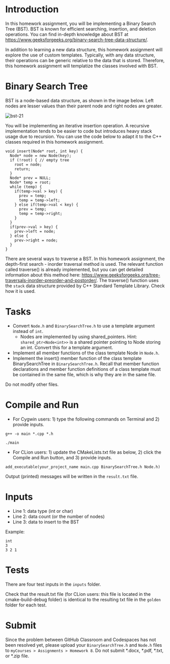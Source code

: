 # Introduction

In this homework assignment, you will be implementing a Binary Search Tree (BST). BST is known for efficient searching, insertion, and deletion operations. You can find in-depth knowledge about BST at https://www.geeksforgeeks.org/binary-search-tree-data-structure/.

In addition to learning a new data structure, this homework assignment will explore the use of custom templates. Typically, with any data structure, their operations can be generic relative to the data that is stored. Therefore, this homework assignment will templatize the classes involved with BST.

# Binary Search Tree

BST is a node-based data structure, as shown in the image below. Left nodes are lesser values than their parent node and right nodes are greater.

![bst-21](https://github.com/sskeme/eeee346-s24-hw8/assets/154963758/129f1672-8a92-40b9-ac8d-793921339098)

You will be implementing an iterative insertion operation. A recursive implementation tends to be easier to code but introduces heavy stack usage due to recursion. You can use the code below to adapt it to the C++ classes required in this homework assignment.

```
void insert(Node* root, int key) {
  Node* node = new Node(key);
  if (!root) { // empty tree
    root = node;
    return;
  }
  Node* prev = NULL;
  Node* temp = root;
  while (temp) {
    if(temp->val > key) {
      prev = temp;
      temp = temp->left;
    } else if(temp->val < key) {
      prev = temp;
      temp = temp->right;
    }
  }
  if(prev->val > key) {
    prev->left = node;
  } else {
    prev->right = node;
  }
}
```

There are several ways to traverse a BST. In this homework assignment, the depth-first search - inorder traversal method is used. The relevant function called traverse() is already implemented, but you can get detailed information about this method here: https://www.geeksforgeeks.org/tree-traversals-inorder-preorder-and-postorder/. The traverse() function uses the `stack` data structure provided by C++ Standard Template Library. Check how it is used.

# Tasks

* Convert `Node.h` and `BinarySearchTree.h` to use a template argument instead of `int`.
  * Nodes are implemented by using shared_pointers. Hint: `shared_ptr<Node<int>>` is a shared pointer pointing to Node storing an int. Convert this for a template argument.
* Implement all member functions of the class template Node in `Node.h`.
* Implement the insert() member function of the class template BinarySearchTree in `BinarySearchTree.h`. Recall that member function declarations and member function definitions of a class template must be contained in the same file, which is why they are in the same file.

Do not modify other files.

# Compile and Run

* For Cygwin users: 1) type the following commands on Terminal and 2) provide inputs.

```
g++ -o main *.cpp *.h
```
```
./main
```

* For CLion users: 1) update the CMakeLists.txt file as below, 2) click the Compile and Run button, and 3) provide inputs.

```
add_executable(your_project_name main.cpp BinarySearchTree.h Node.h)
```

Output (printed) messages will be written in the `result.txt` file.

# Inputs

* Line 1: data type (int or char)
* Line 2: data count (or the number of nodes)
* Line 3: data to insert to the BST

Example:

```
int
3
3 2 1
```

# Tests 

There are four test inputs in the `inputs` folder.

Check that the result.txt file (for CLion users: this file is located in the cmake-build-debug folder) is identical to the resulting txt file in the `golden` folder for each test.

# Submit

Since the problem between GitHub Classroom and Codespaces has not been resolved yet, please upload your `BinarySearchTree.h` and `Node.h` files to `myCourses > Assignments > Homework 8`. Do not submit *.docx, *.pdf, *.txt, or *.zip file. 
